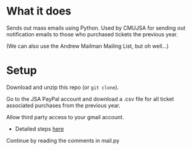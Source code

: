 # What it does

Sends out mass emails using Python.
Used by CMUJSA for sending out notification emails to those who purchased tickets the previous year.

(We can also use the Andrew Mailman Mailing List, but oh well...)

# Setup

Download and unzip this repo (or `git clone`).

Go to the JSA PayPal account and download a .csv file for all ticket associated purchases from the previous year.

Allow third party access to your gmail account.

- Detailed steps [here](https://support.google.com/accounts/answer/3466521?hl=en)

Continue by reading the comments in mail.py
